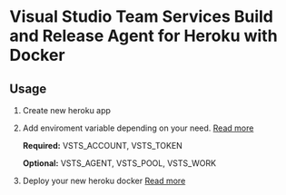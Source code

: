 # Visual Studio Team Services Build and Release Agent for Heroku with Docker

## Usage
1. Create new heroku app
2. Add enviroment variable depending on your need. [Read more](https://hub.docker.com/r/microsoft/vsts-agent/)

    **Required:** VSTS_ACCOUNT, VSTS_TOKEN

    **Optional:** VSTS_AGENT, VSTS_POOL, VSTS_WORK

3. Deploy your new heroku docker [Read more](https://devcenter.heroku.com/articles/container-registry-and-runtime)
